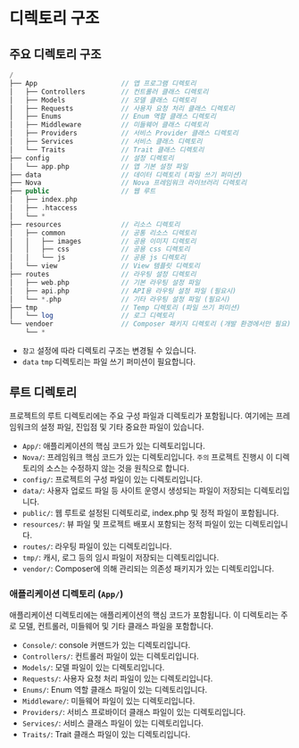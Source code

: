# 디렉토리 구조

## 주요 디렉토리 구조

```php
/
├── App                     // 앱 프로그램 디렉토리
│   ├── Controllers         // 컨트롤러 클래스 디렉토리
│   ├── Models              // 모델 클래스 디렉토리
│   ├── Requests            // 사용자 요청 처리 클래스 디렉토리
│   ├── Enums               // Enum 역할 클래스 디렉토리
│   ├── Middleware          // 미들웨어 클래스 디렉토리
│   ├── Providers           // 서비스 Provider 클래스 디렉토리
│   ├── Services            // 서비스 클래스 디렉토리
│   └── Traits              // Trait 클래스 디렉토리
├── config                  // 설정 디렉토리
│   └── app.php             // 앱 기본 설정 파일
├── data                    // 데이터 디렉토리 (파일 쓰기 퍼미션)
├── Nova                    // Nova 프레임워크 라이브러리 디렉토리
├── public                  // 웹 루트
│   ├── index.php
│   ├── .htaccess
│   └── *
├── resources               // 리소스 디렉토리
│   ├── common              // 공통 리소스 디렉토리
│   │   ├── images          // 공용 이미지 디렉토리
│   │   ├── css             // 공용 css 디렉토리
│   │   └── js              // 공용 js 디렉토리
│   └── view                // View 템플릿 디렉토리
├── routes                  // 라우팅 설정 디렉토리
│   ├── web.php             // 기본 라우팅 설정 파일
│   ├── api.php             // API용 라우팅 설정 파일 (필요시)
│   └── *.php               // 기타 라우팅 설정 파일 (필요시)
├── tmp                     // Temp 디렉토리 (파일 쓰기 퍼미션)
│   └── log                 // 로그 디렉토리
└── vendoer                 // Composer 패키지 디렉토리 (개발 환경에서만 필요)
    └── *
```

- `참고` 설정에 따라 디렉토리 구조는 변경될 수 있습니다.
- `data` `tmp` 디렉토리는 파일 쓰기 퍼미션이 필요합니다.


## 루트 디렉토리

프로젝트의 루트 디렉토리에는 주요 구성 파일과 디렉토리가 포함됩니다. 여기에는 프레임워크의 설정 파일, 진입점 및 기타 중요한 파일이 있습니다.

- `App/`: 애플리케이션의 핵심 코드가 있는 디렉토리입니다.
- `Nova/`: 프레임워크 핵심 코드가 있는 디렉토리입니다. `주의` 프로젝트 진행시 이 디렉토리의 소스는 수정하지 않는 것을 원칙으로 합니다. 
- `config/`: 프로젝트의 구성 파일이 있는 디렉토리입니다.
- `data/`: 사용자 업로드 파일 등 사이트 운영시 생성되는 파일이 저장되는 디렉토리입니다.
- `public/`: 웹 루트로 설정된 디렉토리로, index.php 및 정적 파일이 포함됩니다.
- `resources/`: 뷰 파일 및 프로젝트 배포시 포함되는 정적 파일이 있는 디렉토리입니다.
- `routes/`: 라우팅 파일이 있는 디렉토리입니다.
- `tmp/`: 캐시, 로그 등의 임시 파일이 저장되는 디렉토리입니다.
- `vendor/`: Composer에 의해 관리되는 의존성 패키지가 있는 디렉토리입니다.

### 애플리케이션 디렉토리 (`App/`)

애플리케이션 디렉토리에는 애플리케이션의 핵심 코드가 포함됩니다. 이 디렉토리는 주로 모델, 컨트롤러, 미들웨어 및 기타 클래스 파일을 포함합니다.

- `Console/`: console 커맨드가 있는 디렉토리입니다.
- `Controllers/`: 컨트롤러 파일이 있는 디렉토리입니다.
- `Models/`: 모델 파일이 있는 디렉토리입니다.
- `Requests/`: 사용자 요청 처리 파일이 있는 디렉토리입니다.
- `Enums/`: Enum 역할 클래스 파일이 있는 디렉토리입니다.
- `Middleware/`: 미들웨어 파일이 있는 디렉토리입니다.
- `Providers/`: 서비스 프로바이더 클래스 파일이 있는 디렉토리입니다.
- `Services/`: 서비스 클래스 파일이 있는 디렉토리입니다.
- `Traits/`: Trait 클래스 파일이 있는 디렉토리입니다.

